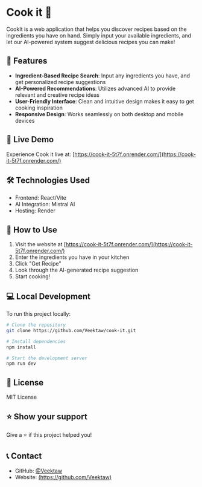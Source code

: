# Cook it 🍳

CookIt is a web application that helps you discover recipes based on the ingredients you have on hand. Simply input your available ingredients, and let our AI-powered system suggest delicious recipes you can make!

## 🌟 Features

- **Ingredient-Based Recipe Search**: Input any ingredients you have, and get personalized recipe suggestions
- **AI-Powered Recommendations**: Utilizes advanced AI to provide relevant and creative recipe ideas
- **User-Friendly Interface**: Clean and intuitive design makes it easy to get cooking inspiration
- **Responsive Design**: Works seamlessly on both desktop and mobile devices

## 🚀 Live Demo

Experience Cook it live at: [https://cook-it-5t7f.onrender.com/](https://cook-it-5t7f.onrender.com/)

## 🛠️ Technologies Used

- Frontend: React/Vite
- AI Integration: Mistral AI
- Hosting: Render

## 🎯 How to Use

1. Visit the website at [https://cook-it-5t7f.onrender.com/](https://cook-it-5t7f.onrender.com/)
2. Enter the ingredients you have in your kitchen
3. Click "Get Recipe"
4. Look through the AI-generated recipe suggestion
5. Start cooking!

## 💻 Local Development

To run this project locally:

```bash
# Clone the repository
git clone https://github.com/Veektaw/cook-it.git

# Install dependencies
npm install

# Start the development server
npm run dev
```

## 📝 License

MIT License

## ⭐ Show your support

Give a ⭐️ if this project helped you!

## 📞 Contact

- GitHub: [@Veektaw](Veektaw)
- Website: [(https://github.com/Veektaw)](https://github.com/Veektaw)